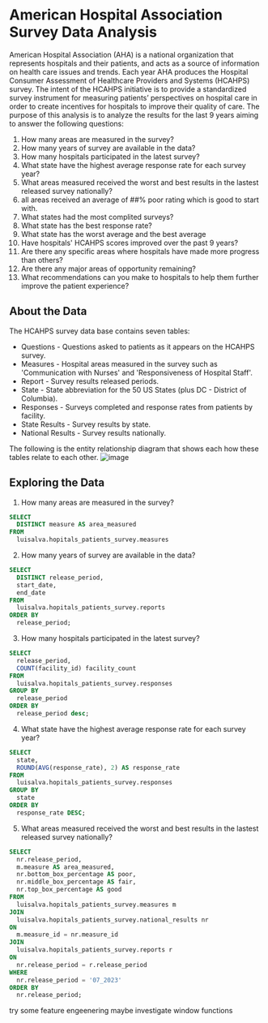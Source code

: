 # American Hospital Association Survey Data Analysis

American Hospital Association (AHA) is a national organization that represents hospitals and their patients, and acts as a source of information on health care issues and trends. Each year AHA produces the Hospital Consumer Assessment of Healthcare Providers and Systems (HCAHPS) survey. The intent of the HCAHPS initiative is to provide a standardized survey instrument for measuring patients’ perspectives on hospital care in order to create incentives for hospitals to improve their quality of care. 
The purpose of this analysis is to analyze the results for the last 9 years aiming to answer the following questions:

1. How many areas are measured in the survey?
2. How many years of survey are available in the data?
3. How many hospitals participated in the latest survey?
4. What state have the highest average response rate for each survey year?
5. What areas measured received the worst and best results in the lastest released survey nationally?
6. all areas received an average of ##% poor rating which is good to start with. 
7. What states had the most complited surveys?
8. What state has the best response rate?
9. What state has the worst average and the best average
10. Have hospitals' HCAHPS scores improved over the past 9 years?
11. Are there any specific areas where hospitals have made more progress than others?
12. Are there any major areas of opportunity remaining?
13. What recommendations can you make to hospitals to help them further improve the patient experience?


## About the Data

The HCAHPS survey data base contains seven tables:
* Questions - Questions asked to patients as it appears on the HCAHPS survey.
* Measures - Hospital areas measured in the survey such as 'Communication with Nurses' and 'Responsiveness of Hospital Staff'.
* Report - Survey results released periods.
* State - State abbreviation for the 50 US States (plus DC - District of Columbia).
* Responses - Surveys completed and response rates from patients by facility.
* State Results - Survey results by state.
* National Results - Survey results nationally.

The following is the entity relationship diagram that shows each how these tables relate to each other.
![image](https://github.com/Luis102487/patients_survey/assets/96627296/6e144772-3720-447c-b3c3-f3843e1b98da)


## Exploring the Data
1. How many areas are measured in the survey?
  ```sql
  SELECT
    DISTINCT measure AS area_measured
  FROM
    luisalva.hopitals_patients_survey.measures
  ```

2. How many years of survey are available in the data?
  ```sql
  SELECT
    DISTINCT release_period,
    start_date,
    end_date
  FROM
    luisalva.hopitals_patients_survey.reports
  ORDER BY
    release_period;
  ``` 
  
3. How many hospitals participated in the latest survey?

  ```sql
  SELECT
    release_period,
    COUNT(facility_id) facility_count
  FROM
    luisalva.hopitals_patients_survey.responses
  GROUP BY
    release_period
  ORDER BY
    release_period desc;
```

4. What state have the highest average response rate for each survey year? 

```sql
SELECT
  state,
  ROUND(AVG(response_rate), 2) AS response_rate
FROM
  luisalva.hopitals_patients_survey.responses
GROUP BY
  state
ORDER BY
  response_rate DESC;
```

5. What areas measured received the worst and best results in the lastest released survey nationally? 

```sql
SELECT
  nr.release_period,
  m.measure AS area_measured,
  nr.bottom_box_percentage AS poor,
  nr.middle_box_percentage AS fair,
  nr.top_box_percentage AS good
FROM
  luisalva.hopitals_patients_survey.measures m
JOIN
  luisalva.hopitals_patients_survey.national_results nr
ON
  m.measure_id = nr.measure_id
JOIN
  luisalva.hopitals_patients_survey.reports r
ON
  nr.release_period = r.release_period
WHERE
  nr.release_period = '07_2023'
ORDER BY
  nr.release_period;
```

try some feature engeenering maybe
investigate window functions
